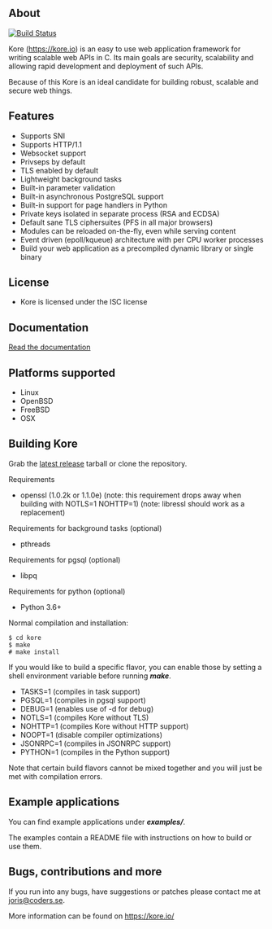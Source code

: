About
-----
[![Build Status](https://travis-ci.org/jorisvink/kore.svg?branch=master)](https://travis-ci.org/jorisvink/kore)

Kore (https://kore.io) is an easy to use web application framework for
writing scalable web APIs in C. Its main goals are security, scalability
and allowing rapid development and deployment of such APIs.

Because of this Kore is an ideal candidate for building robust, scalable and secure web things.

Features
--------
* Supports SNI
* Supports HTTP/1.1
* Websocket support
* Privseps by default
* TLS enabled by default
* Lightweight background tasks
* Built-in parameter validation
* Built-in asynchronous PostgreSQL support
* Built-in support for page handlers in Python
* Private keys isolated in separate process (RSA and ECDSA)
* Default sane TLS ciphersuites (PFS in all major browsers)
* Modules can be reloaded on-the-fly, even while serving content
* Event driven (epoll/kqueue) architecture with per CPU worker processes
* Build your web application as a precompiled dynamic library or single binary

License
-------
* Kore is licensed under the ISC license

Documentation
--------------
[Read the documentation](https://jorisvink.gitbooks.io/kore-doc/content/)

Platforms supported
-------------------
* Linux
* OpenBSD
* FreeBSD
* OSX

Building Kore
-------------
Grab the [latest release](https://github.com/jorisvink/kore/releases/tag/2.0.0-release)  tarball or clone the repository.

Requirements
* openssl (1.0.2k or 1.1.0e)
  (note: this requirement drops away when building with NOTLS=1 NOHTTP=1)
  (note: libressl should work as a replacement)

Requirements for background tasks (optional)
* pthreads

Requirements for pgsql (optional)
* libpq

Requirements for python (optional)
* Python 3.6+

Normal compilation and installation:

```
$ cd kore
$ make
# make install
```

If you would like to build a specific flavor, you can enable
those by setting a shell environment variable before running **_make_**.

* TASKS=1 (compiles in task support)
* PGSQL=1 (compiles in pgsql support)
* DEBUG=1 (enables use of -d for debug)
* NOTLS=1 (compiles Kore without TLS)
* NOHTTP=1 (compiles Kore without HTTP support)
* NOOPT=1 (disable compiler optimizations)
* JSONRPC=1 (compiles in JSONRPC support)
* PYTHON=1 (compiles in the Python support)

Note that certain build flavors cannot be mixed together and you will just
be met with compilation errors.

Example applications
-----------------
You can find example applications under **_examples/_**.

The examples contain a README file with instructions on how
to build or use them.

Bugs, contributions and more
----------------------------
If you run into any bugs, have suggestions or patches please
contact me at joris@coders.se.

More information can be found on https://kore.io/
